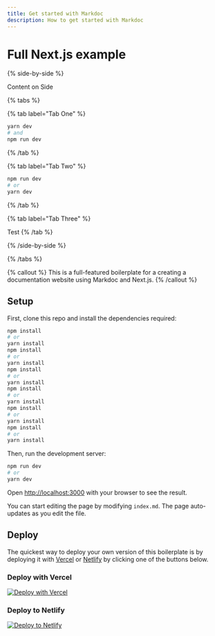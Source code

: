 ```yaml
---
title: Get started with Markdoc
description: How to get started with Markdoc
---
```


# Full Next.js example

{% side-by-side %}

Content on Side

{% tabs %}

{% tab label="Tab One" %}

```bash
yarn dev
# and
npm run dev
```

{% /tab %}

{% tab label="Tab Two" %}

```bash
npm run dev
# or
yarn dev
```

{% /tab %}

{% tab label="Tab Three" %}

Test
{% /tab %}

{% /side-by-side %}

{% /tabs %}

{% callout %}
This is a full-featured boilerplate for a creating a documentation website using Markdoc and Next.js.
{% /callout %}

## Setup

First, clone this repo and install the dependencies required:

```bash {% lineNumbers="1,3-4" %}
npm install
# or
yarn install
npm install
# or
yarn install
npm install
# or
yarn install
npm install
# or
yarn install
npm install
# or
yarn install
npm install
# or
yarn install
```

Then, run the development server:

```bash
npm run dev
# or
yarn dev
```

Open [http://localhost:3000](http://localhost:3000) with your browser to see the result.

You can start editing the page by modifying `index.md`. The page auto-updates as you edit the file.

## Deploy

The quickest way to deploy your own version of this boilerplate is by deploying it with [Vercel](https://vercel.com) or [Netlify](https://www.netlify.com/) by clicking one of the buttons below.

### Deploy with Vercel

[![Deploy with Vercel](https://vercel.com/button)](https://vercel.com/new/clone?repository-url=https://github.com/markdoc/next.js-starter)

### Deploy to Netlify

[![Deploy to Netlify](https://www.netlify.com/img/deploy/button.svg)](https://app.netlify.com/start/deploy?repository=https://github.com/markdoc/next.js-starter)
